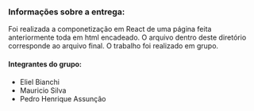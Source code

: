 ### Informações sobre a entrega:

Foi realizada a componetização em React de uma página feita anteriormente toda em html encadeado. O arquivo dentro deste diretório corresponde ao arquivo final. O trabalho foi realizado em grupo.

#### Integrantes do grupo:

- Eliel Bianchi
- Mauricio Silva
- Pedro Henrique Assunção
